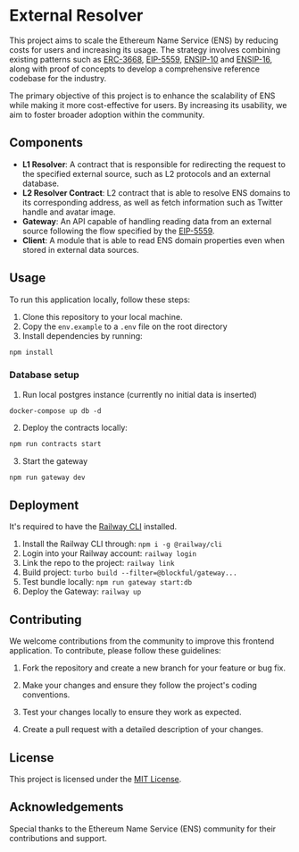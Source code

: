 # External Resolver

This project aims to scale the Ethereum Name Service (ENS) by reducing costs for users and increasing its usage. The strategy involves combining existing patterns such as [ERC-3668](https://eips.ethereum.org/EIPS/eip-3668), [EIP-5559](https://eips.ethereum.org/EIPS/eip-5559), [ENSIP-10](https://docs.ens.domains/ensip/10) and [ENSIP-16](https://docs.ens.domains/ensip/16), along with proof of concepts to develop a comprehensive reference codebase for the industry.

The primary objective of this project is to enhance the scalability of ENS while making it more cost-effective for users. By increasing its usability, we aim to foster broader adoption within the community.

## Components

* **L1 Resolver**: A contract that is responsible for redirecting the request to the specified external source, such as L2 protocols and an external database.
* **L2 Resolver Contract**: L2 contract that is able to resolve ENS domains to its corresponding address, as well as fetch information such as Twitter handle and avatar image.
* **Gateway**: An API capable of handling reading data from an external source following the flow specified by the [EIP-5559](https://eips.ethereum.org/EIPS/eip-5559).
* **Client**: A module that is able to read ENS domain properties even when stored in external data sources.

## Usage

To run this application locally, follow these steps:

1. Clone this repository to your local machine.
2. Copy the `env.example` to a `.env` file on the root directory
3. Install dependencies by running:

```bash
npm install
```

### Database setup

1. Run local postgres instance (currently no initial data is inserted)

```shell
docker-compose up db -d
```

2. Deploy the contracts locally:

```bash
npm run contracts start
```

3. Start the gateway

```bash
npm run gateway dev
```

## Deployment

It's required to have the [Railway CLI](https://docs.railway.app/guides/cli) installed.

1. Install the Railway CLI through: `npm i -g @railway/cli`
2. Login into your Railway account: `railway login`
3. Link the repo to the project:  `railway link`
4. Build project: `turbo build --filter=@blockful/gateway...`
5. Test bundle locally: `npm run gateway start:db`
6. Deploy the Gateway: `railway up`

## Contributing

We welcome contributions from the community to improve this frontend application. To contribute, please follow these guidelines:

1. Fork the repository and create a new branch for your feature or bug fix.

2. Make your changes and ensure they follow the project's coding conventions.

3. Test your changes locally to ensure they work as expected.

4. Create a pull request with a detailed description of your changes.

## License

This project is licensed under the [MIT License](LICENSE).

## Acknowledgements

Special thanks to the Ethereum Name Service (ENS) community for their contributions and support.
